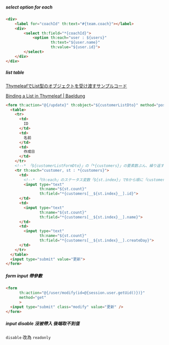 ##### select option for each

```html
<div>
    <label for="coachId" th:text="#{team.coach}"></label>
    <div>
        <select th:field="*{coachId}">
            <option th:each="user : ${users}"
                    th:text="${user.name}"
                    th:value="${user.id}">
        </select>
    </div>
</div>
```

##### list table

[ThymeleafでList型のオブジェクトを受け渡すサンプルコード](https://learning-collection.com/springboot-thymeleaf%E3%81%A7list%E5%9E%8B%E3%81%AE%E3%82%AA%E3%83%96%E3%82%B8%E3%82%A7%E3%82%AF%E3%83%88%E3%82%92%E5%8F%97%E3%81%91%E6%B8%A1%E3%81%99%E3%82%B5%E3%83%B3%E3%83%97%E3%83%AB%E3%82%B3/)

[Binding a List in Thymeleaf | Baeldung](https://www.baeldung.com/thymeleaf-list)

```html
<form th:action="@{/update}" th:object="${customerListDto}" method="post">
  <table>
    <tr>
      <td>
        ID
      </td>
      <td>
        名前
      </td>
      <td>
        作成日
      </td>
    </tr>
    <!--* 「${customerListFormDto}」の「*{customers}」の要素数ぶん、繰り返す *-->
    <tr th:each="customer, st : *{customers}">
      <td>
        <!--* 「th:each」のステータス変数「${st.index}」で0から順に「customerListFormDto」の値を取得 プリプロセッシングで事前評価  *-->
        <input type="text" 
               th:name="${st.count}" 
               th:field="*{customers[__${st.index}__].id}">
      </td>
      <td>
        <input type="text" 
               th:name="${st.count}" 
               th:field="*{customers[__${st.index}__].name}">
      </td>
      <td>
        <input type="text" 
               th:name="${st.count}" 
               th:field="*{customers[__${st.index}__].createDay}">
      </td>
    </tr>
  </table>
  <input type="submit" value="更新">
</form>
```

##### form input 帶參數

```html
<form
      th:action="@{/user/modify(id=@{session.user.getUid()})}"
      method="get"
      >
  <input type="submit" class="modify" value="更新" />
</form>
```

##### input disable 沒被帶入 後端取不到值

`disable` 改為 `readonly`



